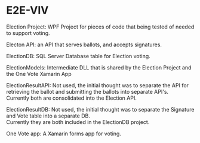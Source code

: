 # E2E-VIV
Election Project: WPF Project for pieces of code that being tested of needed to support voting.

Electon API: an API that serves ballots, and accepts signatures.

ElectionDB: SQL Server Database table for Election voting.  

ElectionModels: Intermediate DLL that is shared by the Election Project and the One Vote Xamarin App

ElectionResultAPI: Not used, the initial thought was to separate the API for retrieving the ballot and submitting the ballots into separate API's.  
Currently both are consolidated into the Election API.

ElectionResultDB: Not used, the initial thought was to separate the Signature and Vote table into a separate DB.  
Currently they are both included in the ElectionDB project.

One Vote app: A Xamarin forms app for voting.
